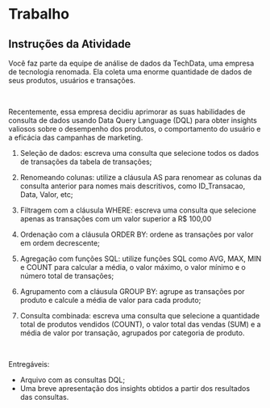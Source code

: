 # Trabalho

## Instruções da Atividade

Você faz parte da equipe de análise de dados da TechData, uma empresa de tecnologia renomada. Ela coleta uma enorme quantidade de dados de seus produtos, usuários e transações.

<br>

Recentemente, essa empresa decidiu aprimorar as suas habilidades de consulta de dados usando Data Query Language (DQL) para obter insights valiosos sobre o desempenho dos produtos, o comportamento do usuário e a eficácia das campanhas de marketing.

1. Seleção de dados: escreva uma consulta que selecione todos os dados de transações da tabela de transações;
2. Renomeando colunas: utilize a cláusula AS para renomear as colunas da consulta anterior para nomes mais descritivos, como ID_Transacao, Data, Valor, etc;
3. Filtragem com a cláusula WHERE: escreva uma consulta que selecione apenas as transações com um valor superior a R$ 100,00
4. Ordenação com a cláusula ORDER BY: ordene as transações por valor em ordem decrescente;

1. Agregação com funções SQL: utilize funções SQL como AVG, MAX, MIN e COUNT para calcular a média, o valor máximo, o valor mínimo e o número total de transações;
2. Agrupamento com a cláusula GROUP BY: agrupe as transações por produto e calcule a média de valor para cada produto;
3. Consulta combinada: escreva uma consulta que selecione a quantidade total de produtos vendidos (COUNT), o valor total das vendas (SUM) e a média de valor por transação, agrupados por categoria de produto.

<br>

Entregáveis:

- Arquivo com as consultas DQL;
- Uma breve apresentação dos insights obtidos a partir dos resultados das consultas.
